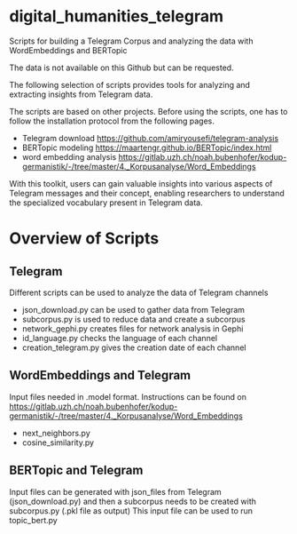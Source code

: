 # digital_humanities_telegram
Scripts for building a Telegram Corpus and analyzing the data with WordEmbeddings and BERTopic

The data is not available on this Github but can be requested.

The following selection of scripts provides tools for analyzing and extracting insights from Telegram data.

The scripts are based on other projects. Before using the scripts, one has to follow the installation protocol from the following pages.
- Telegram download https://github.com/amiryousefi/telegram-analysis
- BERTopic modeling https://maartengr.github.io/BERTopic/index.html
- word embedding analysis https://gitlab.uzh.ch/noah.bubenhofer/kodup-germanistik/-/tree/master/4._Korpusanalyse/Word_Embeddings

With this toolkit, users can gain valuable insights into various aspects of Telegram messages and their concept, enabling researchers to understand the specialized vocabulary present in Telegram data.

# Overview of Scripts
## Telegram
Different scripts can be used to analyze the data of Telegram channels
- json_download.py can be used to gather data from Telegram
- subcorpus.py is used to reduce data and create a subcorpus
- network_gephi.py creates files for network analysis in Gephi
- id_language.py checks the language of each channel
- creation_telegram.py gives the creation date of each channel

## WordEmbeddings and Telegram
Input files needed in .model format. Instructions can be found on https://gitlab.uzh.ch/noah.bubenhofer/kodup-germanistik/-/tree/master/4._Korpusanalyse/Word_Embeddings
- next_neighbors.py
- cosine_similarity.py

## BERTopic and Telegram
Input files can be generated with json_files from Telegram (json_download.py) and then a subcorpus needs to be created with subcorpus.py (.pkl file as output)
This input file can be used to run topic_bert.py
